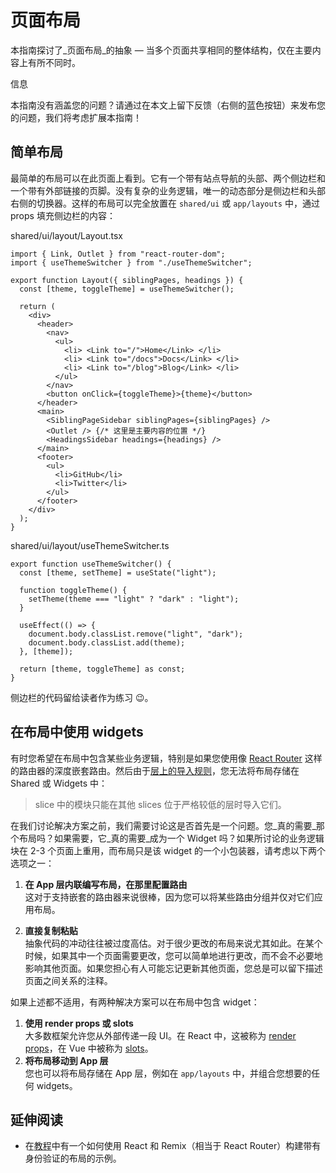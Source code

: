 # 页面布局

本指南探讨了\_页面布局\_的抽象 — 当多个页面共享相同的整体结构，仅在主要内容上有所不同时。

信息

本指南没有涵盖您的问题？请通过在本文上留下反馈（右侧的蓝色按钮）来发布您的问题，我们将考虑扩展本指南！

## 简单布局[​](#简单布局 "标题的直接链接")

最简单的布局可以在此页面上看到。它有一个带有站点导航的头部、两个侧边栏和一个带有外部链接的页脚。没有复杂的业务逻辑，唯一的动态部分是侧边栏和头部右侧的切换器。这样的布局可以完全放置在 `shared/ui` 或 `app/layouts` 中，通过 props 填充侧边栏的内容：

shared/ui/layout/Layout.tsx

```
import { Link, Outlet } from "react-router-dom";
import { useThemeSwitcher } from "./useThemeSwitcher";

export function Layout({ siblingPages, headings }) {
  const [theme, toggleTheme] = useThemeSwitcher();

  return (
    <div>
      <header>
        <nav>
          <ul>
            <li> <Link to="/">Home</Link> </li>
            <li> <Link to="/docs">Docs</Link> </li>
            <li> <Link to="/blog">Blog</Link> </li>
          </ul>
        </nav>
        <button onClick={toggleTheme}>{theme}</button>
      </header>
      <main>
        <SiblingPageSidebar siblingPages={siblingPages} />
        <Outlet /> {/* 这里是主要内容的位置 */}
        <HeadingsSidebar headings={headings} />
      </main>
      <footer>
        <ul>
          <li>GitHub</li>
          <li>Twitter</li>
        </ul>
      </footer>
    </div>
  );
}
```

shared/ui/layout/useThemeSwitcher.ts

```
export function useThemeSwitcher() {
  const [theme, setTheme] = useState("light");

  function toggleTheme() {
    setTheme(theme === "light" ? "dark" : "light");
  }

  useEffect(() => {
    document.body.classList.remove("light", "dark");
    document.body.classList.add(theme);
  }, [theme]);

  return [theme, toggleTheme] as const;
}
```

侧边栏的代码留给读者作为练习 😉。

## 在布局中使用 widgets[​](#在布局中使用-widgets "标题的直接链接")

有时您希望在布局中包含某些业务逻辑，特别是如果您使用像 [React Router](https://reactrouter.com/) 这样的路由器的深度嵌套路由。然后由于[层上的导入规则](/documentation/zh/docs/reference/layers.md#import-rule-on-layers)，您无法将布局存储在 Shared 或 Widgets 中：

> slice 中的模块只能在其他 slices 位于严格较低的层时导入它们。

在我们讨论解决方案之前，我们需要讨论这是否首先是一个问题。您\_真的需要\_那个布局吗？如果需要，它\_真的需要\_成为一个 Widget 吗？如果所讨论的业务逻辑块在 2-3 个页面上重用，而布局只是该 widget 的一个小包装器，请考虑以下两个选项之一：

1. **在 App 层内联编写布局，在那里配置路由**<br /><!-- -->这对于支持嵌套的路由器来说很棒，因为您可以将某些路由分组并仅对它们应用布局。

2. **直接复制粘贴**<br /><!-- -->抽象代码的冲动往往被过度高估。对于很少更改的布局来说尤其如此。在某个时候，如果其中一个页面需要更改，您可以简单地进行更改，而不会不必要地影响其他页面。如果您担心有人可能忘记更新其他页面，您总是可以留下描述页面之间关系的注释。

如果上述都不适用，有两种解决方案可以在布局中包含 widget：

1. **使用 render props 或 slots**
   <br />
   <!-- -->
   大多数框架允许您从外部传递一段 UI。在 React 中，这被称为 [render props](https://www.patterns.dev/react/render-props-pattern/)，在 Vue 中被称为 [slots](https://vuejs.org/guide/components/slots)。
2. **将布局移动到 App 层**
   <br />
   <!-- -->
   您也可以将布局存储在 App 层，例如在 `app/layouts` 中，并组合您想要的任何 widgets。

## 延伸阅读[​](#延伸阅读 "标题的直接链接")

* 在[教程](/documentation/zh/docs/get-started/tutorial.md)中有一个如何使用 React 和 Remix（相当于 React Router）构建带有身份验证的布局的示例。
